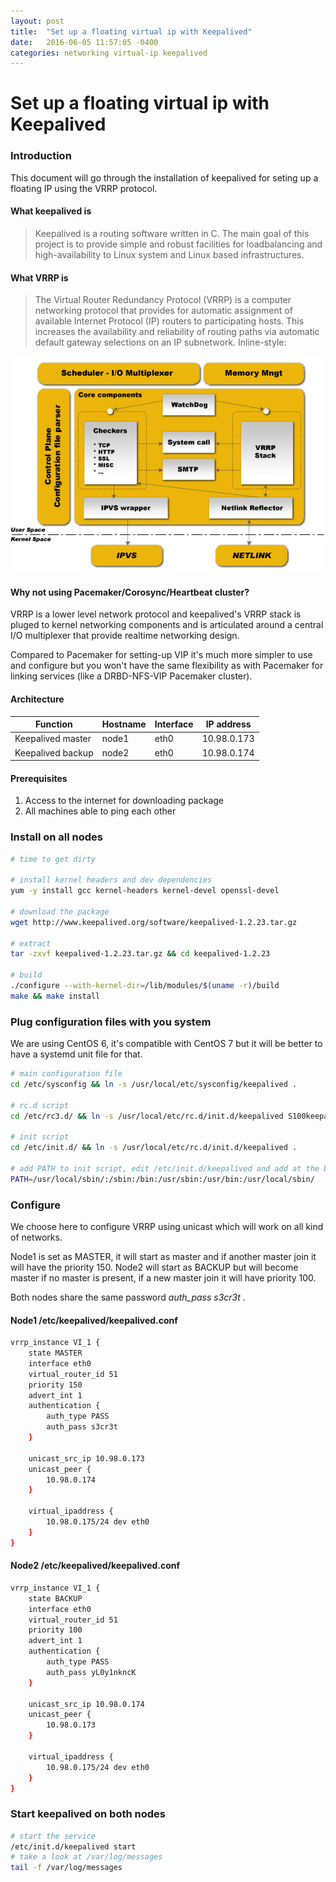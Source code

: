 ```yaml
---
layout: post
title:  "Set up a floating virtual ip with Keepalived"
date:   2016-06-05 11:57:05 -0400
categories: networking virtual-ip keepalived
---
```


Set up a floating virtual ip with Keepalived
=========================

### Introduction
This document will go through the installation of keepalived for seting up a floating IP using the VRRP protocol.

#### What keepalived is
>Keepalived is a routing software written in C. The main goal of this project is to provide simple and robust facilities for loadbalancing and high-availability to Linux system and Linux based infrastructures.

#### What VRRP is
>The Virtual Router Redundancy Protocol (VRRP) is a computer networking protocol that provides for automatic assignment of available Internet Protocol (IP) routers to participating hosts. This increases the availability and reliability of routing paths via automatic default gateway selections on an IP subnetwork.
Inline-style:

![alt text](https://github.com/baptiste-bonnaudet/snippets/blob/master/app/images/keepalived_1.gif?raw=true)


#### Why not using Pacemaker/Corosync/Heartbeat cluster?

VRRP is a lower level network protocol and keepalived's VRRP stack is pluged to kernel networking components and is articulated around a central I/O multiplexer that provide realtime networking design.

Compared to Pacemaker for setting-up VIP it's much more simpler to use and configure but you won't have the same flexibility as with Pacemaker for linking services (like a DRBD-NFS-VIP Pacemaker cluster).

#### Architecture
Function | Hostname | Interface | IP address
-------- | -------- | -------- | --------
Keepalived master | node1 |eth0 | 10.98.0.173
Keepalived backup | node2 |eth0 | 10.98.0.174

#### Prerequisites
1. Access to the internet for downloading package
2. All machines able to ping each other

### Install on all nodes
```bash
# time to get dirty

# install kernel headers and dev dependencies
yum -y install gcc kernel-headers kernel-devel openssl-devel

# download the package
wget http://www.keepalived.org/software/keepalived-1.2.23.tar.gz

# extract
tar -zxvf keepalived-1.2.23.tar.gz && cd keepalived-1.2.23

# build
./configure --with-kernel-dir=/lib/modules/$(uname -r)/build
make && make install
```

### Plug configuration files with you system
We are using CentOS 6, it's compatible with CentOS 7 but it will be better to have a systemd unit file for that.

```bash
# main configuration file
cd /etc/sysconfig && ln -s /usr/local/etc/sysconfig/keepalived .

# rc.d script
cd /etc/rc3.d/ && ln -s /usr/local/etc/rc.d/init.d/keepalived S100keepalived

# init script
cd /etc/init.d/ && ln -s /usr/local/etc/rc.d/init.d/keepalived .

# add PATH to init script, edit /etc/init.d/keepalived and add at the beginning:
PATH=/usr/local/sbin/:/sbin:/bin:/usr/sbin:/usr/bin:/usr/local/sbin/


```

### Configure
We choose here to configure VRRP using unicast which will work on all kind of networks.

Node1 is set as MASTER, it will start as master and if another master join it will have the priority 150. Node2 will start as BACKUP but will become master if no master is present, if a new master join it will have priority 100.

Both nodes share the same password *auth_pass s3cr3t*  .


#### Node1 /etc/keepalived/keepalived.conf

```bash
vrrp_instance VI_1 {
    state MASTER
    interface eth0
    virtual_router_id 51
    priority 150
    advert_int 1
    authentication {
        auth_type PASS
        auth_pass s3cr3t
    }

    unicast_src_ip 10.98.0.173
    unicast_peer {
        10.98.0.174
    }

    virtual_ipaddress {
        10.98.0.175/24 dev eth0
    }
}
```

#### Node2 /etc/keepalived/keepalived.conf

```bash
vrrp_instance VI_1 {
    state BACKUP
    interface eth0
    virtual_router_id 51
    priority 100
    advert_int 1
    authentication {
        auth_type PASS
        auth_pass yL0y1nkncK
    }

    unicast_src_ip 10.98.0.174
    unicast_peer {
        10.98.0.173
    }

    virtual_ipaddress {
        10.98.0.175/24 dev eth0
    }
}
```

### Start keepalived on both nodes
```bash
# start the service
/etc/init.d/keepalived start
# take a look at /var/log/messages
tail -f /var/log/messages
```

